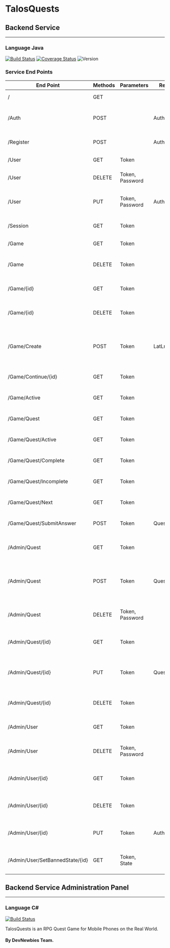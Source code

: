 # TalosQuests

## Backend Service
---
### Language **Java**
[![Build Status](https://api.travis-ci.org/DevNewbies/TalosQuests.svg?branch=master)](https://travis-ci.org/DevNewbies/TalosQuests)
[![Coverage Status](https://coveralls.io/repos/github/DevNewbies/TalosQuests/badge.svg?branch=master)](https://coveralls.io/github/DevNewbies/TalosQuests)
![Version](http://talosquests.devian.gr/badge.svg?type=version&nocache=1)

### **Service End Points**
End Point | Methods | Parameters | Request Body | States
--------- | ------- | ---------- | ------------ | ------
/ | GET |  | | 200, 504
/Auth | POST | | AuthRegisterModel | 200, 400, 415, 500
/Register | POST | | AuthRegisterModel | 200, 400, 500
/User | GET | Token | | 200, 401
/User | DELETE | Token, Password | | 200, 401, 500
/User | PUT | Token, Password | AuthRegisterModel | 200, 400, 401, 500
/Session | GET | Token | | 200, 401, 500
/Game | GET | Token | | 200, 401
/Game | DELETE | Token | | 200, 401, 415, 500
/Game/{id} | GET | Token | | 200, 401, 404
/Game/{id} | DELETE | Token | | 200, 401, 404, 415
/Game/Create | POST | Token | LatLng | 200, 400, 401, 404, 500, 504
/Game/Continue/{id} | GET | Token | | 200, 401, 404
/Game/Active | GET | Token | | 200, 401, 404
/Game/Quest | GET | Token | | 200, 401, 404
/Game/Quest/Active | GET | Token | | 200, 401, 404
/Game/Quest/Complete | GET | Token | | 200, 401, 404
/Game/Quest/Incomplete | GET | Token | | 200, 401, 404
/Game/Quest/Next | GET | Token | | 200, 401, 404
/Game/Quest/SubmitAnswer | POST | Token | QuestChoice | 200, 401, 404
/Admin/Quest | GET | Token | | 200, 401, 404, 415
/Admin/Quest | POST | Token | QuestModel | 200, 400, 401, 404, 415, 500
/Admin/Quest | DELETE | Token, Password | | 200, 401, 415, 500
/Admin/Quest/{id} | GET | Token | | 200, 401, 404, 415
/Admin/Quest/{id} | PUT | Token | QuestModel | 200, 400, 401, 415, 500
/Admin/Quest/{id} | DELETE | Token | | 200, 401, 415, 500
/Admin/User | GET | Token | | 200, 401, 415
/Admin/User | DELETE | Token, Password | | 200, 401, 415, 500
/Admin/User/{id} | GET | Token | | 200, 401, 415, 500
/Admin/User/{id} | DELETE | Token | | 200, 401, 415, 500
/Admin/User/{id} | PUT | Token | AuthRegisterModel | 200, 401, 415, 500
/Admin/User/SetBannedState/{id} | GET | Token, State | | 200, 400, 401, 415




## Backend Service Administration Panel
---
### Language C# #
[![Build Status](https://ci.appveyor.com/api/projects/status/suysvxkqmijayb6f?svg=true)](https://ci.appveyor.com/project/ProIcons/talosquests-ilq7l/)

TalosQuests is an RPG Quest Game for Mobile Phones on the Real World.

#### By DevNewbies Team.
